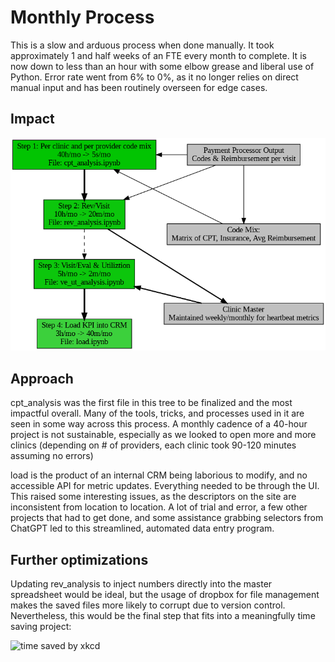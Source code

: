 # Monthly Process
This is a slow and arduous process when done manually. It took approximately 1 and half weeks of an FTE every month to complete. It is now down to less than an hour with some elbow grease and liberal use of Python.
Error rate went from 6% to 0%, as it no longer relies on direct manual input and has been routinely overseen for edge cases. 

## Impact
![flow chart of process, and the time impact of optimization](https://github.com/david-c-brown/clinic_kpi_monthly/blob/main/process_impact.png)

## Approach
cpt_analysis was the first file in this tree to be finalized and the most impactful overall. Many of the tools, tricks, and processes used in it are seen in some way across this process. A monthly cadence of a 40-hour project is not sustainable, especially as we looked to open more and more clinics (depending on # of providers, each clinic took 90-120 minutes assuming no errors)

load is the product of an internal CRM being laborious to modify, and no accessible API for metric updates. Everything needed to be through the UI. This raised some interesting issues, as the descriptors on the site are inconsistent from location to location. A lot of trial and error, a few other projects that had to get done, and some assistance grabbing selectors from ChatGPT led to this streamlined, automated data entry program.

## Further optimizations
Updating rev_analysis to inject numbers directly into the master spreadsheet would be ideal, but the usage of dropbox for file management makes the saved files more likely to corrupt due to version control. Nevertheless, this would be the final step that fits into a meaningfully time saving project:

![time saved by xkcd](https://imgs.xkcd.com/comics/is_it_worth_the_time.png)
